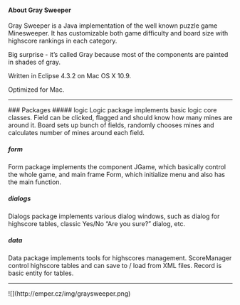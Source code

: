 #### About Gray Sweeper
Gray Sweeper is a Java implementation of the well known puzzle game Minesweeper. It has customizable both game difficulty and board size with highscore rankings in each category.

Big surprise - it’s called Gray because most of the components are painted in shades of gray.

Written in Eclipse 4.3.2 on Mac OS X 10.9.

Optimized for Mac.

<hr>
### Packages
##### logic
Logic package implements basic logic core classes. Field can be clicked, flagged and should know how many mines are around it. Board sets up bunch of fields, randomly chooses mines and calculates number of mines around each field. 

##### form
Form package implements the component JGame, which basically control the whole game, and main frame Form, which initialize menu and also has the main function.

##### dialogs
Dialogs package implements various dialog windows, such as dialog for highscore tables, classic Yes/No “Are you sure?” dialog, etc.

##### data
Data package implements tools for highscores management. ScoreManager control highscore tables and can save to / load from XML files. Record is basic entity for tables.

<hr>
![](http://emper.cz/img/graysweeper.png)

